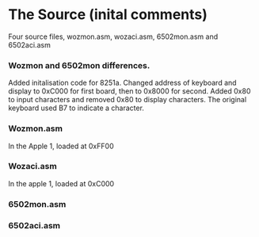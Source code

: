 # The Source (inital comments)
Four source files, wozmon.asm, wozaci.asm, 6502mon.asm and 6502aci.asm

### Wozmon and 6502mon differences.
  Added initalisation code for 8251a.
  Changed address of keyboard and display to 0xC000 for first board, then to 0x8000 for second.
  Added 0x80 to input characters and removed 0x80 to display characters. The original keyboard used B7 to indicate a character.
  
### Wozmon.asm
  In the Apple 1, loaded at 0xFF00
### Wozaci.asm
  In the apple 1, loaded at 0xC000
### 6502mon.asm

### 6502aci.asm
